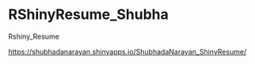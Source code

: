 # RShinyResume_Shubha
Rshiny_Resume


https://shubhadanarayan.shinyapps.io/ShubhadaNarayan_ShinyResume/
